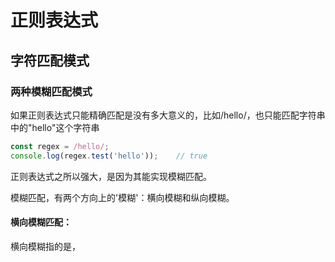 # 正则表达式




## 字符匹配模式

### 两种模糊匹配模式

如果正则表达式只能精确匹配是没有多大意义的，比如/hello/，也只能匹配字符串中的"hello"这个字符串

```js
const regex = /hello/;
console.log(regex.test('hello'));    // true
```

正则表达式之所以强大，是因为其能实现模糊匹配。

模糊匹配，有两个方向上的'模糊'：横向模糊和纵向模糊。

#### 横向模糊匹配：

横向模糊指的是，
